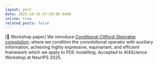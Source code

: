 ```yaml
---
layout: post
date: 2025-10-16 07:59:00-0400
inline: true
related_posts: false
---
```


[🚨 Workshop paper] We introduce [Conditional Clifford-Steerable convolution](https://arxiv.org/abs/2510.14007), where we condition the convolutional operator with auxiliary information, achieving highly expressive, equivariant, and efficient framework which we apply to PDE modelling. Accepted to AI4Science Workshop at NeurIPS 2025.